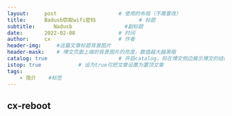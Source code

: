 ```yaml
---
layout:     post   				    # 使用的布局（不需要改）
title:      Badusb窃取wifi密码				# 标题 
subtitle:      Nadusb                 #副标题
date:       2022-02-08 				# 时间
author:     cx 						# 作者
header-img:  	#这篇文章标题背景图片
header-mask:    # 博文页面上端的背景图片的亮度，数值越大越黑暗
catalog: true 						# 开启catalog，将在博文侧边展示博文的结构
istop: true            # 设为true可把文章设置为置顶文章
tags:
    - 简介	#标签
---
```


## cx-reboot
